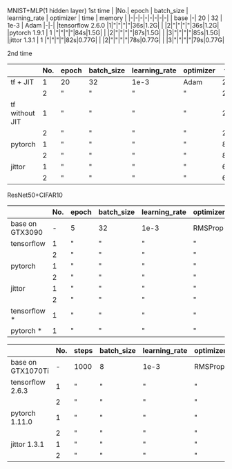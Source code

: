 MNIST+MLP(1 hidden layer)
1st time
| |No.| epoch | batch_size | learning_rate | optimizer | time | memory |
|-|-|-|-|-|-|-|-|
| base |-| 20 | 32 | 1e-3 | Adam |-|-|
|tensorflow 2.6.0 |1|"|"|"|"|36s|1.2G|
|  |2|"|"|"|"|36s|1.2G|
|pytorch 1.9.1 | 1 |"|"|"|"|84s|1.5G|
|  |2|"|"|"|"|87s|1.5G|
| |3|"|"|"|"|85s|1.5G|
|jittor 1.3.1 | 1 |"|"|"|"|82s|0.77G|
| |2|"|"|"|"|78s|0.77G|
| |3|"|"|"|"|79s|0.77G|

2nd time

| |No.| epoch | batch_size | learning_rate | optimizer | time |
|-|-|-|-|-|-|-|
|tf + JIT |1| 20 | 32 | 1e-3 | Adam |28.4s|
| |2|"|"|"|"|28.1s|
|tf without JIT |1|"|"|"|"|25.4s|
| |2|"|"|"|"|26.2s|
|pytorch | 1 |"|"|"|"|83s|
| |2|"|"|"|"|80s|
|jittor | 1 |"|"|"|"|69s|
| |2|"|"|"|"|67s|

ResNet50+CIFAR10

| |No.| epoch | batch_size | learning_rate | optimizer | time |
|-|-|-|-|-|-|-|
| base on <br> GTX3090 |-| 5 | 32 | 1e-3 | RMSProp |-|
|tensorflow  |1| "|"|"|"|3'10"|
| |2|"|"|"|"|2'42"|
|pytorch | 1 |"|"|"|"|3'16"|
| |2|"|"|"|"|3'17"|
|jittor | 1 |"|"|"|"|3'48"|
| |2|"|"|"|"|3'50"|
|tensorflow \* |1| "|"|"|"|3'26"|
|pytorch \* | 1 |"|"|"|"|3'2"|


| |No.| steps | batch_size | learning_rate | optimizer | time |
|-|-|-|-|-|-|-|
| base on <br>GTX1070Ti |-| 1000 | 8 | 1e-3 | RMSProp |-|
|tensorflow 2.6.3  |1| "|"|"|"|32s|
| |2|"|"|"|"|32s|
|pytorch 1.11.0 | 1 |"|"|"|"|55s|
| |2|"|"|"|"|54s|
|jittor 1.3.1 | 1 |"|"|"|"|54s|
| |2|"|"|"|"|53s|